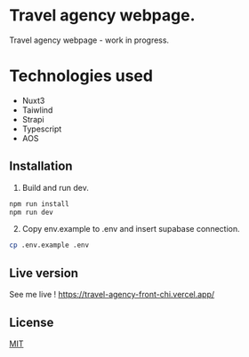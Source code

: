 # Travel agency webpage.

Travel agency webpage - work in progress.

# Technologies used

- Nuxt3
- Taiwlind
- Strapi
- Typescript
- AOS

## Installation

1. Build and run dev.

```bash
npm run install
npm run dev
```
2. Copy env.example to .env and insert supabase connection.

```bash
cp .env.example .env
```


## Live version

See me live !
https://travel-agency-front-chi.vercel.app/



## License
[MIT](https://choosealicense.com/licenses/mit/)
